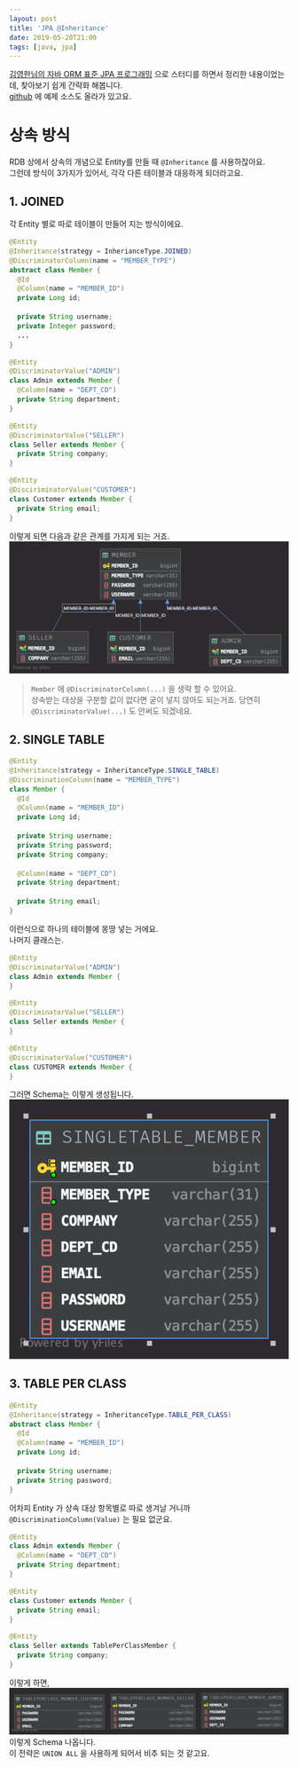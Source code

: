 ```yaml
---
layout: post
title: 'JPA @Inheritance'
date: 2019-05-20T21:00
tags: [java, jpa]
---
```


[김영한님의 자바 ORM 표준 JPA 프로그래밍](http://www.yes24.com/Product/Goods/19040233?scode=032&OzSrank=1) 으로 스터디를 하면서 정리한 내용이었는데, 찾아보기 쉽게 간략화 해봅니다.  
[github](https://github.com/greenn-lab/blog-codes-java-jpa-2019-05-20-jpa-inheritance) 에 예제 소스도 올라가 있고요.

# 상속 방식

RDB 상에서 상속의 개념으로 Entity를 만들 때 `@Inheritance` 를 사용하잖아요.  
그런데 방식이 3가지가 있어서, 각각 다른 테이블과 대응하게 되더라고요.

## 1. JOINED
각 Entity 별로 따로 테이블이 만들어 지는 방식이에요.  
```java
@Entity
@Inheritance(strategy = InherianceType.JOINED)
@DiscriminatorColumn(name = "MEMBER_TYPE")
abstract class Member {
  @Id
  @Column(name = "MEMBER_ID")
  private Long id;

  private String username;
  private Integer password;
  ...
}
```
```java
@Entity
@DiscriminatorValue("ADMIN")
class Admin extends Member {
  @Column(name = "DEPT_CD")
  private String department;
}
```
```java
@Entity
@DiscriminatorValue("SELLER")
class Seller extends Member {
  private String company;
}
```
```java
@Entity
@DisciriminatorValue("CUSTOMER")
class Customer extends Member {
  private String email;
}
```
이렇게 되면 다음과 같은 관계를 가지게 되는 거죠.
![](/files/20190520/inheritance-joined.png)

> `Member` 에 `@DiscriminatorColumn(...)` 을 생략 할 수 있어요.  
> 상속받는 대상을 구분할 값이 없다면 굳이 넣지 않아도 되는거죠. 당연히 `@DiscriminatorValue(...)` 도 안써도 되겠네요. 

## 2. SINGLE TABLE
```java
@Entity
@Inheritance(strategy = InheritanceType.SINGLE_TABLE)
@DiscriminationColumn(name = "MEMBER_TYPE")
class Member {
  @Id
  @Column(name = "MEMBER_ID")
  private Long id;
  
  private String username;
  private String password;
  private String company;
  
  @Column(name = "DEPT_CD")
  private String department;
  
  private String email;
}
```
이런식으로 하나의 테이블에 몽땅 넣는 거에요.    
나머지 클래스는.
```java
@Entity
@DiscriminatorValue("ADMIN")
class Admin extends Member {
}
```
```java
@Entity
@DiscriminatorValue("SELLER")
class Seller extends Member {
}
```
```java
@Entity
@DiscriminatorValue("CUSTOMER")
class CUSTOMER extends Member {
}
```
그러면 Schema는 이렇게 생성됩니다.  
![](/files/20190520/inheritance-single-table.png)  
 

## 3. TABLE PER CLASS
```java
@Entity
@Inheritance(strategy = InheritanceType.TABLE_PER_CLASS)
abstract class Member {
  @Id
  @Column(name = "MEMBER_ID")
  private Long id;

  private String username;
  private String password;
}
```
어차피 Entity 가 상속 대상 항목별로 따로 생겨날 거니까 `@DiscriminationColumn(Value)` 는 필요 없군요.
```java
@Entity
class Admin extends Member {
  @Column(name = "DEPT_CD")
  private String department;
}

```
```java
@Entity
class Customer extends Member {
  private String email;
}
```
```java
@Entity
class Seller extends TablePerClassMember {
  private String company;
}
```
이렇게 하면,
![](/files/20190520/inheritance-table-per-class.png)
이렇게 Schema 나옵니다.  
이 전략은 `UNION ALL` 을 사용하게 되어서 비추 되는 것 같고요.
